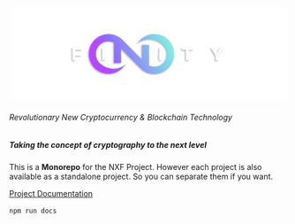 <div class="center">
  <img src="./docs/assets/images/nxfinity-banner.png" alt="NXF Logo" />
</div>

###### Revolutionary New Cryptocurrency & Blockchain Technology
##### Taking the concept of cryptography to the next level

This is a **Monorepo** for the NXF Project. However each project is also available as a standalone project. So you can separate them if you want.

[Project Documentation](docs/index.md)

```js
npm run docs
```
